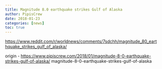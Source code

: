 ```yaml
---
title: Magnitude 8.0 earthquake strikes Gulf of Alaska
author: PipisCrew
date: 2018-01-23
categories: [news]
toc: true
---
```


https://www.reddit.com/r/worldnews/comments/7sdchh/magnitude_80_earthquake_strikes_gulf_of_alaska/

origin - https://www.pipiscrew.com/2018/01/magnitude-8-0-earthquake-strikes-gulf-of-alaska/ magnitude-8-0-earthquake-strikes-gulf-of-alaska